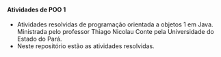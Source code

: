 #### Atividades de POO 1
- Atividades resolvidas de programação orientada a objetos 1 em Java. Ministrada pelo professor Thiago Nicolau Conte pela Universidade do Estado do Pará.
- Neste repositório estão as atividades resolvidas.